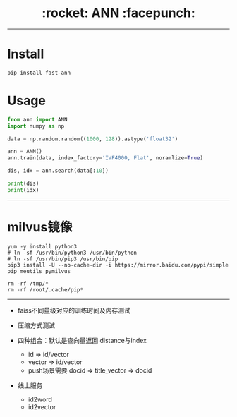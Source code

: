 <h1 align = "center">:rocket: ANN :facepunch:</h1>

---

# Install
`pip install fast-ann`

# Usage
```python
from ann import ANN
import numpy as np

data = np.random.random((1000, 128)).astype('float32')

ann = ANN()
ann.train(data, index_factory='IVF4000, Flat', noramlize=True)

dis, idx = ann.search(data[:10])

print(dis)
print(idx)
```

---
# milvus镜像
```
yum -y install python3
# ln -sf /usr/bin/python3 /usr/bin/python
# ln -sf /usr/bin/pip3 /usr/bin/pip
pip3 install -U --no-cache-dir -i https://mirror.baidu.com/pypi/simple pip meutils pymilvus

rm -rf /tmp/*
rm -rf /root/.cache/pip*

```

---
- faiss不同量级对应的训练时间及内存测试
- 压缩方式测试
- 四种组合：默认是查向量返回 distance与index
    - id => id/vector
    - vector => id/vector
    - push场景需要 docid => title_vector => docid
    
- 线上服务
    - id2word
    - id2vector
